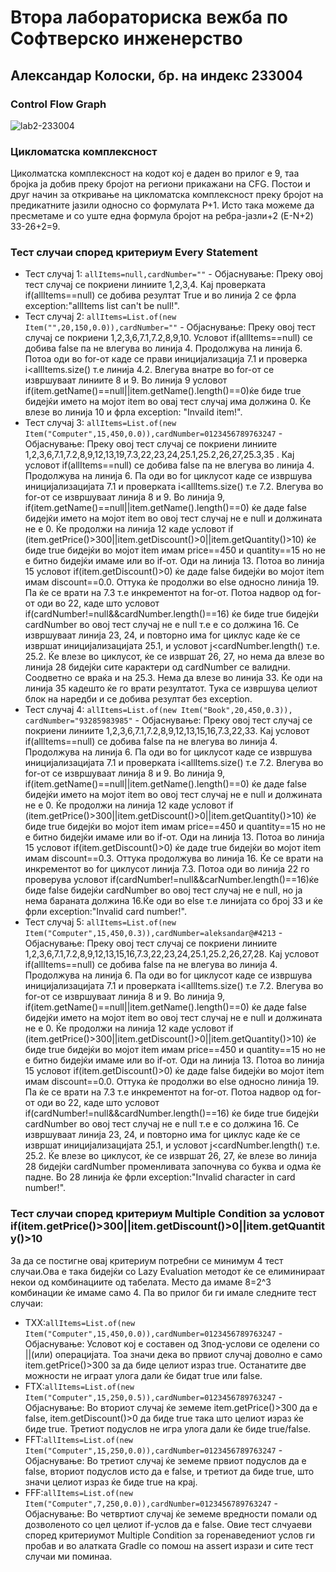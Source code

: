 # Втора лабораториска вежба по Софтверско инженерство
## Александар Колоски, бр. на индекс 233004
### Control Flow Graph

![lab2-233004](https://github.com/user-attachments/assets/440dc351-4ffc-4462-9bd0-ead61576d946)

### Цикломатска комплексност 
Циколматска комплексност на кодот кој е даден во прилог е 9, таа бројка ја добив преку бројот на региони прикажани на CFG. Постои и друг начин за откривање на цикломатска комплексност преку бројот на предикатните јазили односно со формулата P+1. Исто така можеме да пресметаме и со уште една формула бројот на ребра-јазли+2 (E-N+2) 33-26+2=9.

### Тест случаи според критериум Every Statement 
 + Тест случај 1: `allItems=null,cardNumber=""` - Објаснување: Преку овој тест случај се покриени линиите 1,2,3,4. Кај проверката if(allItems==null) се добива резултат True и во линија 2 се фрла exception:"allItems list can't be null!".
 + Тест случај 2: `allItems=List.of(new Item("",20,150,0.0)),cardNumber=""` - Објаснување: Преку овој тест случај се покриени 1,2,3,6,7.1,7.2,8,9,10. Условот if(allItems==null) се добива false па не влегува во линија 4. Продолжува на линија 6. Потоа оди во for-от каде се прави иницијализација 7.1 и проверка i<allItems.size() т.е линија 4.2. Влегува внатре во for-от се извршуваат линиите 8 и 9. Во линија 9 условот if(item.getName()==null||item.getName().length()==0)ќе биде true бидејќи името на мојот item во овај тест случај има должина 0. Ќе влезе во линија 10 и фрла exception: "Invaild item!".
 + Тест случај 3: `allItems=List.of(new Item("Computer",15,450,0.0)),cardNumber=0123456789763247` - Објаснување: Преку овој тест случај се покриени линиите 1,2,3,6,7.1,7.2,8,9,12,13,19,7.3,22,23,24,25.1,25.2,26,27,25.3,35 . Кај условот if(allItems==null) се добива false па не влегува во линија 4. Продолжува на линија 6. Па оди во for циклусот каде се извршува иницијализацијата 7.1 и проверката i<allItems.size() т.е 7.2. Влегува во for-от се извршуваат линија 8 и 9. Во линија 9, if(item.getName()==null||item.getName().length()==0) ќе даде false бидејќи името на мојот item во овој тест случај не е null и должината не е 0. Ќе продолжи на линија 12 каде условот if (item.getPrice()>300||item.getDiscount()>0||item.getQuantity()>10) ќе биде true бидејќи во мојот item имам price==450 и quantity==15 но не е битно бидејќи имаме или во if-от. Оди на линија 13. Потоа во линија 15 условот if(item.getDiscount()>0) ќе даде false бидејќи во мојот item имам discount==0.0. Оттука ќе продолжи во else односно линија 19. Па ќе се врати на 7.3 т.е инкрементот на for-от. Потоа надвор од for-от оди во 22, каде што условот if(cardNumber!=null&&cardNumber.length()==16) ќе биде true бидејќи cardNumber во овој тест случај не е null т.е е со должина 16. Се извршуваат линија 23, 24, и повторно има for циклус каде ќе се извршат иницијализацијата 25.1, и условот j<cardNumber.length() т.е. 25.2. Ќе влезе во циклусот, ќе се извршат 26, 27, но нема да влезе во линија 28 бидејќи сите карактери од cardNumber се валидни. Соодветно се враќа и на 25.3. Нема да влезе во линија 33. Ќе оди на линија 35 кадешто ќе го врати резултатот. Тука се извршува целиот блок на наредби и се добива резултат без exception.
 + Тест случај 4: `allItems=List.of(new Item("Book",20,450,0.3)), cardNumber="93285983985"` - Објаснување: Преку овој тест случај се покриени линиите 1,2,3,6,7.1,7.2,8,9,12,13,15,16,7.3,22,33. Кај условот if(allItems==null) се добива false па не влегува во линија 4. Продолжува на линија 6. Па оди во for циклусот каде се извршува иницијализацијата 7.1 и проверката i<allItems.size() т.е 7.2. Влегува во for-от се извршуваат линија 8 и 9. Во линија 9, if(item.getName()==null||item.getName().length()==0) ќе даде false бидејќи името на мојот item во овој тест случај не е null и должината не е 0. Ќе продолжи на линија 12 каде условот if (item.getPrice()>300||item.getDiscount()>0||item.getQuantity()>10) ќе биде true бидејќи во мојот item имам price==450 и quantity==15 но не е битно бидејќи имаме или во if-от. Оди на линија 13. Потоа во линија 15 условот if(item.getDiscount()>0) ќе даде true бидејќи во мојот item имам discount==0.3. Оттука продолжува во линија 16. Ќе се врати на инкрементот во for циклусот линија 7.3. Потоа оди во линија 22 го проверува условот if(cardNumber!=null&&carNumber.length()==16)ќе биде false бидејќи cardNumber во овој тест случај не е null, но ја нема бараната должина 16.Ќе оди во else т.е линијата со број 33 и ќе фрли exception:"Invalid card number!".
 + Тест случај 5: `allItems=List.of(new Item("Computer",15,450,0.3)),cardNumber=aleksandar@#4213` - Објаснување: Преку овој тест случај се покриени линиите 1,2,3,6,7.1,7.2,8,9,12,13,15,16,7.3,22,23,24,25.1,25.2,26,27,28. Кај условот if(allItems==null) се добива false па не влегува во линија 4. Продолжува на линија 6. Па оди во for циклусот каде се извршува иницијализацијата 7.1 и проверката i<allItems.size() т.е 7.2. Влегува во for-от се извршуваат линија 8 и 9. Во линија 9, if(item.getName()==null||item.getName().length()==0) ќе даде false бидејќи името на мојот item во овој тест случај не е null и должината не е 0. Ќе продолжи на линија 12 каде условот if (item.getPrice()>300||item.getDiscount()>0||item.getQuantity()>10) ќе биде true бидејќи во мојот item имам price==450 и quantity==15 но не е битно бидејќи имаме или во if-от. Оди на линија 13. Потоа во линија 15 условот if(item.getDiscount()>0) ќе даде false бидејќи во мојот item имам discount==0.0. Оттука ќе продолжи во else односно линија 19. Па ќе се врати на 7.3 т.е инкрементот на for-от. Потоа надвор од for-от оди во 22, каде што условот if(cardNumber!=null&&cardNumber.length()==16) ќе биде true бидејќи cardNumber во овој тест случај не е null т.е е со должина 16. Се извршуваат линија 23, 24, и повторно има for циклус каде ќе се извршат иницијализацијата 25.1, и условот j<cardNumber.length() т.е. 25.2. Ќе влезе во циклусот, ќе се извршат 26, 27, ќе влезе во линија 28 бидејќи cardNumber променливата започнува со буква и одма ќе падне. Во 28 линија ќе фрли exception:"Invalid character in card number!".

### Тест случаи според критериум Multiple Condition за условот if(item.getPrice()>300||item.getDiscount()>0||item.getQuantity()>10
За да се постигне овај критериум потребни се минимум 4 тест случаи.Ова е така бидејќи со Lazy Evaluation методот ќе се елиминираат некои од комбинациите од табелата. Место да имаме 8=2^3 комбинации ќе имаме само 4. Па во прилог би ги имале следните тест случаи:

 + TXX:`allItems=List.of(new Item("Computer",15,450,0.0)),cardNumber=0123456789763247` - Објаснување: Условот кој е составен од 3под-услови се оделени со ||(или) операцијата. Тоа значи дека во првиот случај доволно е само item.getPrice()>300 за да биде целиот израз true. Останатите две можности не играат улога дали ќе бидат true или false.
 + FTX:`allItems=List.of(new Item("Computer",15,250,0.5)),cardNumber=0123456789763247` - Објаснување: Во вториот случај ќе земеме item.getPrice()>300 да е false, item.getDiscount()>0 да биде true така што целиот израз ќе биде true. Третиот подуслов не игра улога дали ќе биде true/false.
 + FFT:`allItems=List.of(new Item("Computer",15,250,0.0)),cardNumber=0123456789763247` - Објаснување: Во третиот случај ќе земеме првиот подуслов да е false, вториот подуслов исто да е false, и третиот да биде true, што значи целиот израз ќе биде true на крај.
 + FFF:`allItems=List.of(new Item("Computer",7,250,0.0)),cardNumber=0123456789763247` - Објаснување: Во четвртиот случај ќе земеме вредности помали од дозволеното со цел целиот if-услов да е false.
Овие тест слчуаеви според критериумот Multiple Condition за горенаведениот услов ги пробав и во алатката Gradle со помош на assert изрази и сите тест случаи ми поминаа. 
